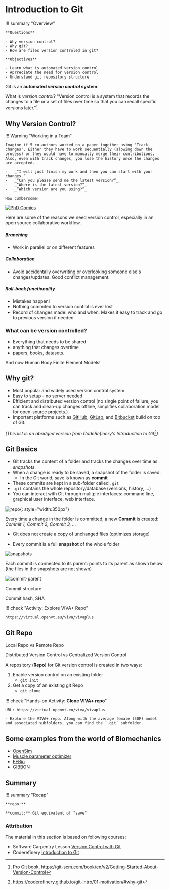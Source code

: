 # **Introduction to Git**

!!! summary "Overview" 

    **Questions**

    - Why version control?
    - Why git?
    - How are files version controled in git?
  
    **Objectives** 
  
    - Learn what is automated version control
    - Aprreciate the need for version control
    - Understand git repository structure
   

Git is an **automated _version control_ system**. 

What is _version control_? "Version control is a system that records the changes to a file or a set of files over time so that you can recall specific versions later."[^1]

[^1]: Pro Git book, https://git-scm.com/book/en/v2/Getting-Started-About-Version-Control

## **Why Version Control?**

!!! Warning "Working in a Team"

    Imagine if 5 co-authors worked on a paper together using 'Track changes'. Either they have to work sequentially (slowing down the process) or they would have to manually merge their contributions. Also, even with track changes, you lose the history once the changes are accepted. 
     
    -   _“I will just finish my work and then you can start with your changes.”_
    -   _“Can you please send me the latest version?”_
    -   _“Where is the latest version?”_
    -   _“Which version are you using?”_

    How cumbersome!

[![PhD Comics](/img/phd-comic-VC.gif#center)](http://phdcomics.com/comics/archive.php?comicid=1531)
    
Here are some of the reasons we need version control, especially in an open source collaborative workflow.

##### Branching

- Work in parallel or on different features

##### Colloboration

- Avoid accidentally overwriting or overlooking someone else's changes/updates. Good conflict management.

##### Roll-back functionality 

- Mistakes happen!
- Nothing commited to version control is ever lost
- Record of changes made: who and when. Makes it easy to track and go to previous version if needed
  
### What can be version controlled?

- Everything that needs to be shared
- anything that changes overtime
- papers, books, datasets.

And now Human Body Finite Element Models!

## **Why git?** 

- Most popular and widely used version control system
- Easy to setup - no server needed
- Efficient and distributed version control (no single point of failure, you can track and clean-up changes offline, simplifies collaboration model for open-source projects.)
- Important platforms such as [GitHub](https://github.com), [GitLab](https://gitlab.com), and [Bitbucket](https://bitbucket.org) build on top of Git.

_(This list is an abridged version from CodeRefinery's Introduction to Git[^2])_
[^2]: https://coderefinery.github.io/git-intro/01-motivation/#why-git

## **Git Basics**

- Git tracks the content of a folder and tracks the changes over time as _snapshots_.
- When a change is ready to be saved, a snapshot of the folder is saved.
  - In the Git world, save is known as **commit**
- These commits are kept in a sub-folder called `.git`
- `.git` contains the whole repository/database (versions, history, ...)
- You can interact with Git through mulitple interfaces: command line, graphical user interface, web interface.

![repo](/img/repo_vivaplus.png#center){: style="width:350px"}

Every time a change in the folder is committed, a new **Commit** is created: _Commit 1, Commit 2, Commit 3, ..._

- Git does not create a copy of unchanged files (optimizes storage)

- Every commit is a full **snapshot** of the whole folder

![snapshots](/img/snapshots.png)

Each commit is connected to its parent: points to its parent as shown below (the files in the snapshots are not shown)

![commit-parent](/img/commit-parent.png)

Commit structure

Commit hash, SHA

!!! check "Activity: Explore VIVA+ Repo"

    https://virtual.openvt.eu/viva/vivaplus
    

## **Git Repo**

Local Repo vs Remote Repo

Distributed Version Control vs Centralized Version Control

A repository (**Repo**) for Git version control is created in two ways:

1. Enable version control on an existing folder
    - `git init`
2. Get a copy of an existing git Repo
    - `git clone`

!!! check "Hands-on Activity: **Clone VIVA+ repo**" 
    
    URL: https://virtual.openvt.eu/viva/vivaplus

    - Explore the VIVA+ repo. Along with the average female (50F) model and associated subfolders, you can find the `.git` subfolder.

## Some examples from the world of Biomechanics

- [OpenSim](https://github.com/opensim-org/opensim-core)
- [Muscle parameter optimizer](https://github.com/modenaxe/MuscleParamOptimizer)
- [FEBio](https://github.com/febiosoftware/FEBio)
- [GIBBON](https://github.com/gibbonCode/GIBBON)
  
## Summary

!!! summary "Recap" 
    
    **repo:** 

    **commit:** Git equivalent of "save"

### Attribution

The material in this section is based on following courses:
- Software Carpentry Lesson [Version Control with Git](http://swcarpentry.github.io/git-novice/)
- Coderefinery [Introduction to Git](https://coderefinery.github.io/git-intro/)
